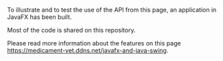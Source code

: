 To illustrate and to test the use of the API from this page, an application in JavaFX has been built.

Most of the code is shared on this repository.

Please read more information about the features on this page https://medicament-vet.ddns.net/javafx-and-java-swing.

